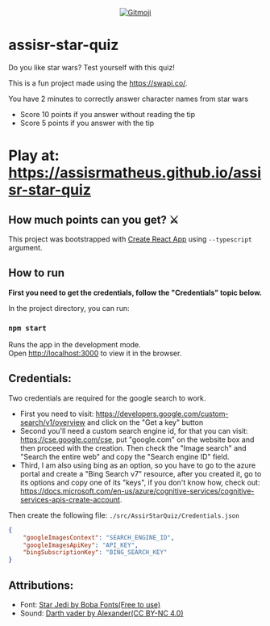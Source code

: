 <p align="center">
	<a href="https://gitmoji.carloscuesta.me">
		<img src="https://img.shields.io/badge/gitmoji-%20😜%20😍-FFDD67.svg?style=flat-square"
			 alt="Gitmoji">
	</a>
</p>

# assisr-star-quiz

Do you like star wars? Test yourself with this quiz!

This is a fun project made using the https://swapi.co/.

You have 2 minutes to correctly answer character names from star wars
- Score 10 points if you answer without reading the tip
- Score 5 points if you answer with the tip

# Play at: https://assisrmatheus.github.io/assisr-star-quiz

## **How much points can you get? ⚔️**

This project was bootstrapped with [Create React App](https://github.com/facebook/create-react-app) using ``--typescript`` argument.

## How to run

**First you need to get the credentials, follow the "Credentials" topic below.**

In the project directory, you can run:

### `npm start`

Runs the app in the development mode.<br>
Open [http://localhost:3000](http://localhost:3000) to view it in the browser.

## Credentials:
Two credentials are required for the google search to work.
- First you need to visit: https://developers.google.com/custom-search/v1/overview and click on the "Get a key" button
- Second you'll need a custom search engine id, for that you can visit: https://cse.google.com/cse, put "google.com" on the website box and then proceed with the creation. Then check the "Image search" and "Search the entire web" and copy the "Search engine ID" field.
- Third, I am also using bing as an option, so you have to go to the azure portal and create a "Bing Search v7" resource, after you created it, go to its options and copy one of its "keys", if you don't know how, check out: https://docs.microsoft.com/en-us/azure/cognitive-services/cognitive-services-apis-create-account.

Then create the following file:
```./src/AssirStarQuiz/Credentials.json```
```json
{
    "googleImagesContext": "SEARCH_ENGINE_ID",
	"googleImagesApiKey": "API_KEY",
    "bingSubscriptionKey": "BING_SEARCH_KEY"
}
```


## Attributions:
- Font: [Star Jedi by Boba Fonts(Free to use)](https://www.dafont.com/star-jedi.font)  
- Sound: [Darth vader by Alexander(CC BY-NC 4.0)](http://www.orangefreesounds.com/darth-vader-breathing/)
